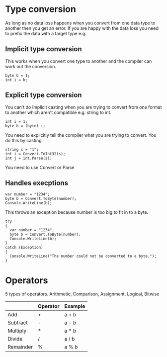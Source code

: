 # Type conversion

As long as no data loss happens when you convert from one data type to another then you get an error. 
If you are happy with the data loss you need to prefix the data with a target type e.g. 

## Implicit type conversion
This works when you convert one type to another and the compiler can work out the conversion.
```
byte b = 1;
int i = b;
```

## Explicit type conversion
You can't do Implicit casting when you are trying to convert from one format to another which aren't compatible e.g. string to int. 
```
int i = 1;
byte b = (byte) i;
```
You need to explicitly tell the compiler what you are trying to convert. You do this by casting.

```
string s = "1";
int i = Convert.ToInt32(s);
int j = int.Parse(s);
```
 You need to use Convert or Parse
 
 ## Handles execptions
 
 ``` 
 var number = "1234";
 byte b = Convert.ToByte(number);
 Console.WriteLine(b);
 ```
 This throws an exception because number is too big to fit in to a byte.
 
  ``` 
 try
 {
    var number = "1234";
    byte b = Convert.ToByte(number);
    Console.WriteLine(b);
 }
 catch (Exception) 
 {
    Console.WriteLine("The number could not be converted to a byte.");
 }
 ```


 # Operators
 5 types of operators. 
 Arithmetic, Comparison, Assignment, Logical, Bitwise

|               | Operator      | Example     |
| ------------- | ------------- |-------------|
| Add           | +             | a + b |
| Subtract      | -             | a - b |
| Multiply      | *             |  a * b|
| Divide        | /             |  a / b|
| Remainder     | %             | a % b |
 
